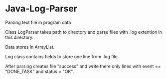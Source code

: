 # Java-Log-Parser
Parsing text file in program data

Class LogParser takes path to directory and parse files with .log extention in this directory. 

Data stores in ArrayList<Log>. 
  
Log class contains fields to store one line from .log file.

After parsing creates file "success" and write there only lines with event == "DONE_TASK" and status = "OK".
